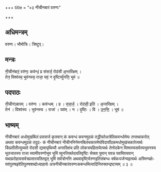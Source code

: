 +++
title = "०३ नीचीनबारं वरुणः"

+++
## अधिमन्त्रम्
वरुणः। भौमोत्रिः। त्रिष्टुप्।

## मन्त्रः
नी॒चीन॑बारं॒ वरु॑णः॒ कव॑न्धं॒ प्र स॑सर्ज॒ रोद॑सी अ॒न्तरि॑क्षम् ।  
तेन॒ विश्व॑स्य॒ भुव॑नस्य॒ राजा॒ यवं॒ न वृ॒ष्टिर्व्यु॑नत्ति॒ भूम॑ ॥

## पदपाठः
नी॒चीन॑ऽबारम् । वरु॑णः । कव॑न्धम् । प्र । स॒स॒र्ज॒ । रोद॑सी॒ इति॑ । अ॒न्तरि॑क्षम् ।  
तेन॑ । विश्व॑स्य । भुव॑नस्य । राजा॑ । यव॑म् । न । वृ॒ष्टिः । वि । उ॒न॒त्ति॒ । भूम॑ ॥

## भाष्यम्
नीचीनबारं अधोमुखंबिलं प्रससर्ज कृतवान् कं कवन्धं कवनमुदकं तद्धीयतेअत्रेतिकवन्धोमेघः तन्तथाकरोत् अथवा कवन्धमुदकं तदुद- कं नीचीनबारं नीचीननिर्गमनबिलंचकारमेघंविदार्योदकमधोमुखंचकारेत्यर्थः किंप्रतीतीत्युच्यते रोदसी द्यावापृथिव्यौ अन्तरिक्षंच प्रति लोकत्रयहितायेत्यर्थः तेनोदकेन विश्वस्यसर्वस्यभुवनस्य भूतजातस्य राजा स्वामीवरुणोभूम भूमिं व्युनत्तिक्लेदयतिवृष्टिः सेक्ता पुमान् यवन्न यवमिवयवान् यथाप्ररोहायसर्वत्रप्रसारयतितद्वत् भूमिं सर्वत्रोनत्ति अथवावृष्टिर्वरुणइतिसंबन्धः वर्षकःपर्जन्यइत्यर्थः अस्मिन्पक्षे- यवंपुरुषइवेतिपुरुषशब्दोध्याहार्यः अत्रनीचीनबारंवरुणःकबन्धमित्यादिनिरुक्तन्द्रष्टव्यम् ॥ ३ ॥